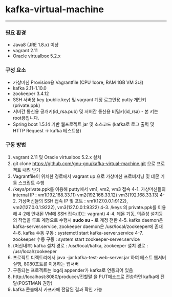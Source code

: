 # kafka-virtual-machine
------
### 필요 환경
- Java8 (JRE 1.8.x) 이상
- vagrant 2.11
- Oracle virtualbox 5.2.x
### 구성 요소
- 가상머신 Provision용 Vagrantfile (CPU 1core, RAM 1GB VM 3대)
- kafka 2.11-1.10.0
- zookeeper 3.4.12
- SSH 서버용 key (public.key) 및 vagrant 계정 로그인용 putty 개인키 (private.ppk)
- 서버간 통신용 공개키(id_rsa.pub) 및 서버간 통신용 비밀키(id_rsa) - 본 키는 root용입니다. 
- Spring boot 1.5.14 기반 웹프로젝트 jar 및 소스코드 (kafka로 로그 출력 및 HTTP Request -> kafka 테스트용)
### 구동 방법
1. vagrant 2.11 및 Oracle virtualbox 5.2.x 설치
1. git clone https://github.com/gnu-gnu/kafka-virtual-machine.git 으로 프로젝트 내려 받기
1. Vagrantfile이 위치한 경로에서 vagrant up 으로 가상머신 프로비저닝 및 데몬 기동 스크립트 수행
1. /keys/private.ppk를 이용해 putty에서 vm1, vm2, vm3 접속
4-1. 가상머신들의 internal IP : vm1(192.168.33.11) vm2(192.168.33.12) vm3(192.168.33.13)
4-2. 가상머신들의 SSH 접속 IP 및 포트 : vm1(127.0.0.1:9122), vm2(127.0.0.1:9222), vm3(127.0.0.1:9322)
4-3. /keys 의 private.ppk를 이용해 4-2에 안내된 VM에 SSH 접속(ID는 vagrant)
4-4. 데몬 기동, 의존성 설치등의 작업을 루트 계정으로 수행시 <b>sudo su -</b> 로 계정 전환
4-5. kafka daemon은 kafka-server.service, zookeeper daemon은 /usr/local/zookeeper에 존재
4-6. kafka 수동 구동 : systemctl start kafka-server.service
4-7. zookeeper 수동 구동 : system start zookeeper-server.service
1. (머신내부) kafka 설치 경로 : /usr/local/kafka, zookeeper 설치 경로 : /usr/local/zookeeper
1. 프로젝트 디렉토리에서 java -jar kafka-test-web-server.jar 하여 테스트 웹서버 실행, 8080포트를 이용하는 웹서버
1. 구동되는 프로젝트는 log4j appender가 kafka로 연동되어 있음
1.  http://localhost:8080/producer/전할말 을 PUT메소드로 전송하면 kafka에 전달(POSTMAN 권장)
1. kafka 콘솔에서 카프카에 전달된 결과 확인 가능 
